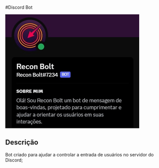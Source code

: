 #Discord Bot

![ReconBolt](Recon%20Bolt.jpeg)

## Descrição

Bot criado para ajudar a controlar a entrada de usuários no servidor do Discord;